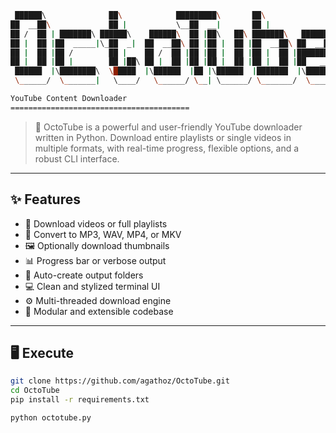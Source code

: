 ```bash
 ██████\              ██\            █████████\       ██\
██  __██\             ██ |           \__██  __|       ██ |
██ /  ██ | ███████\ ██████\    ██████\  ██ |██\   ██\ ███████\   ██████\
██ |  ██ |██  _____|\_██  _|  ██  __██\ ██ |██ |  ██ |██  __██\ ██  __██\
██ |  ██ |██ /        ██ |    ██ /  ██ |██ |██ |  ██ |██ |  ██ |████████ |
██ |  ██ |██ |        ██ |██\ ██ |  ██ |██ |██ |  ██ |██ |  ██ |██   ____|
 ██████  |\████████\  \█████  |\██████  |██ |\██████  |███████  |\████████\
 \______/  \_______|   \____/   \______/ \__| \______/ \_______/  \_______/

YouTube Content Downloader
========================================
```
<!--
![License](https://img.shields.io/github/license/agathoz/OctoTube)
![Python](https://img.shields.io/badge/Python-3.8%2B-blue)
![Downloads](https://img.shields.io/github/downloads/agathoz/OctoTube/total)
-->
> 🐙 OctoTube is a powerful and user-friendly YouTube downloader written in Python. Download entire playlists or single videos in multiple formats, with real-time progress, flexible options, and a robust CLI interface.

---

## ✨ Features

- 🎥 Download videos or full playlists
- 🎵 Convert to MP3, WAV, MP4, or MKV
- 🖼️ Optionally download thumbnails
- 📊 Progress bar or verbose output
- 💾 Auto-create output folders
- 💻 Clean and stylized terminal UI
- ⚙️ Multi-threaded download engine
- 🐍 Modular and extensible codebase

---

## 🖥️ Execute

```bash
git clone https://github.com/agathoz/OctoTube.git
cd OctoTube
pip install -r requirements.txt
```
```bash
python octotube.py 
```

